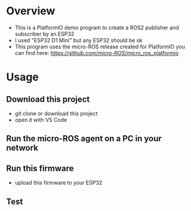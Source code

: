 # Overview
* This is a PlatformIO demo program to create a ROS2 publisher and subscriber by an ESP32
* I used "ESP32 D1 Mini" but any ESP32 should be ok
* This program uses the micro-ROS release created for PlatformIO you can find here: https://github.com/micro-ROS/micro_ros_platformio

# Usage

## Download this project
* git clone or download this project
* open it with VS Code

## Run the micro-ROS agent on a PC in your network


## Run this firmware
* upload this firmware to your ESP32
 
## Test

